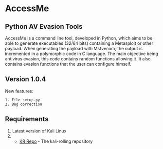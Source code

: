 # AccessMe

## Python AV Evasion Tools

AccessMe is a command line tool, developed in Python, which aims to be able to generate executables (32/64 bits) containing a Metasploit or other payload. 
When generating the payload with Msfvenom, the output is incremented in a polymorphic code in C language. 
The main objective being antivirus evasion, this code contains random functions allowing it. 
It also contains evasion functions that the user can configure himself.

## Version 1.0.4
New features:
```
1. File setup.py
2. Bug correction
```

## Requirements
1. Latest version of Kali Linux
2. * [KR Repo](https://docs.kali.org/general-use/kali-linux-sources-list-repositories) - The kali-rolling repository

